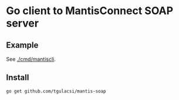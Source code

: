 # Go client to MantisConnect SOAP server #

## Example ##
See [./cmd/mantiscli](https://github.com/tgulacsi/mantis-soap/blob/master/cmd/mantiscli).

## Install ##
```
go get github.com/tgulacsi/mantis-soap
```

